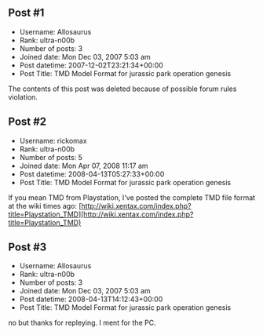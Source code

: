 ## Post #1
- Username: Allosaurus
- Rank: ultra-n00b
- Number of posts: 3
- Joined date: Mon Dec 03, 2007 5:03 am
- Post datetime: 2007-12-02T23:21:34+00:00
- Post Title: TMD Model Format for jurassic park operation genesis

The contents of this post was deleted because of possible forum rules violation.
## Post #2
- Username: rickomax
- Rank: ultra-n00b
- Number of posts: 5
- Joined date: Mon Apr 07, 2008 11:17 am
- Post datetime: 2008-04-13T05:27:33+00:00
- Post Title: TMD Model Format for jurassic park operation genesis

If you mean TMD from Playstation, I've posted the complete TMD file format at the wiki times ago:
[http://wiki.xentax.com/index.php?title=Playstation_TMD](http://wiki.xentax.com/index.php?title=Playstation_TMD)
## Post #3
- Username: Allosaurus
- Rank: ultra-n00b
- Number of posts: 3
- Joined date: Mon Dec 03, 2007 5:03 am
- Post datetime: 2008-04-13T14:12:43+00:00
- Post Title: TMD Model Format for jurassic park operation genesis

no but thanks for repleying. I ment for the PC.
